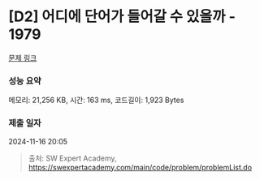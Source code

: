 # [D2] 어디에 단어가 들어갈 수 있을까 - 1979 

[문제 링크](https://swexpertacademy.com/main/code/problem/problemDetail.do?contestProbId=AV5PuPq6AaQDFAUq) 

### 성능 요약

메모리: 21,256 KB, 시간: 163 ms, 코드길이: 1,923 Bytes

### 제출 일자

2024-11-16 20:05



> 출처: SW Expert Academy, https://swexpertacademy.com/main/code/problem/problemList.do